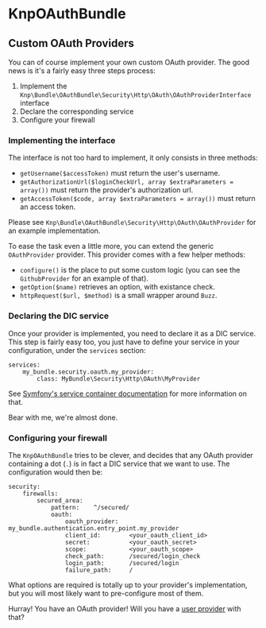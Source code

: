 # KnpOAuthBundle

## Custom OAuth Providers

You can of course implement your own custom OAuth provider. The good news is it's a fairly easy three steps process:

1. Implement the `Knp\Bundle\OAuthBundle\Security\Http\OAuth\OAuthProviderInterface` interface
2. Declare the corresponding service
3. Configure your firewall

### Implementing the interface

The interface is not too hard to implement, it only consists in three methods:

* `getUsername($accessToken)` must return the user's username.
* `getAuthorizationUrl($loginCheckUrl, array $extraParameters = array())` must return the provider's authorization url.
* `getAccessToken($code, array $extraParameters = array())` must return an access token.

Please see `Knp\Bundle\OAuthBundle\Security\Http\OAuth\OAuthProvider` for an example implementation.

To ease the task even a little more, you can extend the generic `OAuthProvider` provider. This provider comes with a few helper methods:

* `configure()` is the place to put some custom logic (you can see the `GithubProvider` for an example of that).
* `getOption($name)` retrieves an option, with existance check.
* `httpRequest($url, $method)` is a small wrapper around `Buzz`.

### Declaring the DIC service

Once your provider is implemented, you need to declare it as a DIC service. This step is fairly easy too, you just have to define your service in your configuration, under the `services` section:

    services:
        my_bundle.security.oauth.my_provider:
            class: MyBundle\Security\Http\OAuth\MyProvider

See [Symfony's service container documentation](http://symfony.com/doc/current/book/service_container.html#creating-configuring-services-in-the-container) for more information on that.

Bear with me, we're almost done.

### Configuring your firewall

The `KnpOAuthBundle` tries to be clever, and decides that any OAuth provider containing a dot (`.`) is in fact a DIC service that we want to use. The configuration would then be:

    security:
        firewalls:
            secured_area:
                pattern:    ^/secured/
                oauth:
                    oauth_provider:   my_bundle.authentication.entry_point.my_provider
                    client_id:        <your_oauth_client_id>
                    secret:           <your_oauth_secret>
                    scope:            <your_oauth_scope>
                    check_path:       /secured/login_check
                    login_path:       /secured/login
                    failure_path:     /

What options are required is totally up to your provider's implementation, but you will most likely want to pre-configure most of them.

Hurray! You have an OAuth provider! Will you have a [user provider](06_builtin_user_providers.md) with that?